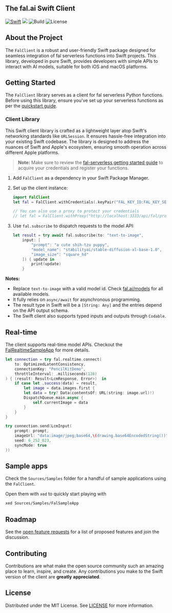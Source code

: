 ## The fal.ai Swift Client

[![Swift](https://img.shields.io/endpoint?style=flat-square&url=https%3A%2F%2Fswiftpackageindex.com%2Fapi%2Fpackages%2Ffal-ai%2Fserverless-client-swift%2Fbadge%3Ftype%3Dswift-versions)](https://swiftpackageindex.com/fal-ai/serverless-client-swift)
[![](https://img.shields.io/endpoint?style=flat-square&url=https%3A%2F%2Fswiftpackageindex.com%2Fapi%2Fpackages%2Ffal-ai%2Fserverless-client-swift%2Fbadge%3Ftype%3Dplatforms)](https://swiftpackageindex.com/fal-ai/serverless-client-swift)
![Build](https://img.shields.io/github/actions/workflow/status/fal-ai/serverless-client-swift/build.yml?style=flat-square)
![License](https://img.shields.io/github/license/fal-ai/serverless-client-swift?style=flat-square)

## About the Project

The `FalClient` is a robust and user-friendly Swift package designed for seamless integration of fal serverless functions into Swift projects. This library, developed in pure Swift, provides developers with simple APIs to interact with AI models, suitable for both iOS and macOS platforms.

## Getting Started

The `FalClient` library serves as a client for fal serverless Python functions. Before using this library, ensure you've set up your serverless functions as per the [quickstart guide](https://fal.ai/docs).

### Client Library

This Swift client library is crafted as a lightweight layer atop Swift's networking standards like `URLSession`. It ensures hassle-free integration into your existing Swift codebase. The library is designed to address the nuances of Swift and Apple's ecosystem, ensuring smooth operation across different Apple platforms.

> **Note:**
> Make sure to review the [fal-serverless getting started guide](https://fal.ai/docs) to acquire your credentials and register your functions.

1. Add `FalClient` as a dependency in your Swift Package Manager.

2. Set up the client instance:
   ```swift
   import FalClient
   let fal = FalClient.withCredentials(.keyPair("FAL_KEY_ID:FAL_KEY_SECRET"))

   // You can also use a proxy to protect your credentials
   // let fal = FalClient.withProxy("http://localhost:3333/api/fal/proxy")
   ```

3. Use `fal.subscribe` to dispatch requests to the model API:
   ```swift
   let result = try await fal.subscribe(to: "text-to-image",
       input: [
           "prompt": "a cute shih-tzu puppy",
           "model_name": "stabilityai/stable-diffusion-xl-base-1.0",
           "image_size": "square_hd"
       ]) { update in
           print(update)
       }
   ```

**Notes:**

- Replace `text-to-image` with a valid model id. Check [fal.ai/models](https://fal.ai/models) for all available models.
- It fully relies on `async/await` for asynchronous programming.
- The result type in Swift will be a `[String: Any]` and the entries depend on the API output schema.
- The Swift client also supports typed inputs and outputs through `Codable`.

## Real-time 

The client supports real-time model APIs. Checkout the [FalRealtimeSampleApp](./Sources/Samples/FalRealtimeSampleApp/) for more details.

```swift
let connection = try fal.realtime.connect(
    to: OptimizedLatentConsistency,
    connectionKey: "PencilKitDemo",
    throttleInterval: .milliseconds(128)
) { (result: Result<LcmResponse, Error>)  in
    if case let .success(data) = result,
        let image = data.images.first {
        let data = try? Data(contentsOf: URL(string: image.url)!)
        DispatchQueue.main.async {
            self.currentImage = data
        }
    }
}

try connection.send(LcmInput(
    prompt: prompt,
    imageUrl: "data:image/jpeg;base64,\(drawing.base64EncodedString())",
    seed: 6_252_023,
    syncMode: true
))
```

## Sample apps

Check the `Sources/Samples` folder for a handful of sample applications using the `FalClient`.

Open them with `xed` to quickly start playing with 

```bash
xed Sources/Samples/FalSampleApp
```

## Roadmap

See the [open feature requests](https://github.com/fal-ai/serverless-client-swift/labels/enhancement) for a list of proposed features and join the discussion.

## Contributing

Contributions are what make the open source community such an amazing place to learn, inspire, and create. Any contributions you make to the Swift version of the client are **greatly appreciated**.

## License

Distributed under the MIT License. See [LICENSE](https://github.com/fal-ai/serverless-client-swift/blob/main/LICENSE) for more information.
